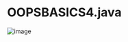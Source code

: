 # OOPSBASICS4.java
![image](https://user-images.githubusercontent.com/68939473/205998225-86d69d66-8984-48cd-b312-041774cb192f.png)
